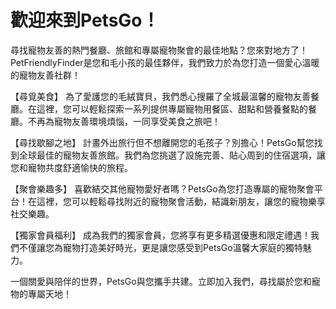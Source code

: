 # 歡迎來到PetsGo！

尋找寵物友善的熱門餐廳、旅館和專屬寵物聚會的最佳地點？您來對地方了！PetFriendlyFinder是您和毛小孩的最佳夥伴，我們致力於為您打造一個愛心溫暖的寵物友善社群！

【尋覓美食】
為了愛護您的毛絨寶貝，我們悉心搜羅了全城最溫馨的寵物友善餐廳。在這裡，您可以輕鬆探索一系列提供專屬寵物用餐區、甜點和營養餐點的餐廳。不再為寵物友善環境煩惱，一同享受美食之旅吧！

【尋找歇腳之地】
計畫外出旅行但不想離開您的毛孩子？別擔心！PetsGo幫您找到全球最佳的寵物友善旅館。我們為您挑選了設施完善、貼心周到的住宿選項，讓您和寵物共度舒適愉快的旅程。

【聚會樂趣多】
喜歡結交其他寵物愛好者嗎？PetsGo為您打造專屬的寵物聚會平台！在這裡，您可以輕鬆尋找附近的寵物聚會活動，結識新朋友，讓您的寵物樂享社交樂趣。

【獨家會員福利】
成為我們的獨家會員，您將享有更多精選優惠和限定禮遇！我們不僅讓您為寵物打造美好時光，更是讓您感受到PetsGo溫馨大家庭的獨特魅力。

一個關愛與陪伴的世界，PetsGo與您攜手共建。立即加入我們，尋找屬於您和寵物的專屬天地！
